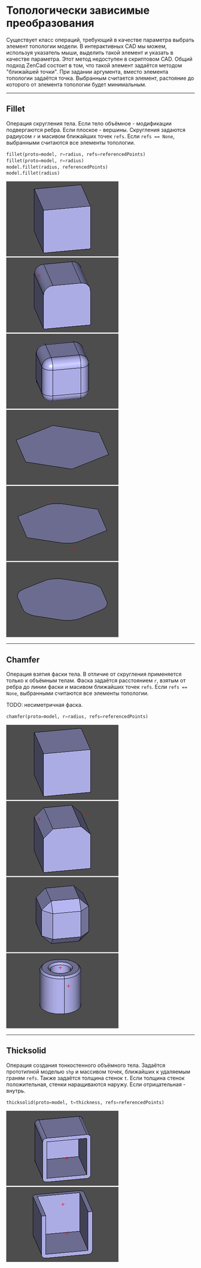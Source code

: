 # Топологически зависимые преобразования

Существует класс операций, требующий в качестве параметра выбрать элемент топологии модели. В интерактивных CAD мы можем, используя указатель мыши, выделить такой элемент и указать в качестве параметра. Этот метод недоступен в скриптовом CAD. Общий подход ZenCad состоит в том, что такой элемент задаётся методом "ближайшей точки". При задании аргумента, вместо элемента топологии задаётся точка. Выбранным считается элемент, растояние до которого от элемента топологии будет минимальным. 

---
## Fillet
Операция скругления тела. 
Если тело объёмное - модификации подвергаются ребра. Если плоское - вершины.
Скругления задаются радиусом `r` и масивом ближайших точек `refs`. Если `refs == None`, выбранными считаются все элементы топологии. 

```python
fillet(proto=model, r=radius, refs=referencedPoints)
fillet(proto=model, r=radius)
model.fillet(radius, referencedPoints)
model.fillet(radius)
```
![](../images/generic/fillet0.png)
![](../images/generic/fillet1.png)  
![](../images/generic/fillet2.png)
![](../images/generic/fillet3.png)  
![](../images/generic/fillet4.png)
![](../images/generic/fillet5.png)  

---
## Chamfer
Операция взятия фаски тела. В отличие от скругления применяется только к объёмным телам.
Фаска задаётся расстоянием `r`, взятым от ребра до линии фаски и масивом ближайших точек `refs`. Если `refs == None`, выбранными считаются все элементы топологии. 

TODO: несиметричная фаска. 

```python
chamfer(proto=model, r=radius, refs=referencedPoints)
```
![](../images/generic/chamfer0.png)
![](../images/generic/chamfer1.png)  
![](../images/generic/chamfer2.png)
![](../images/generic/chamfer3.png)  

---
## Thicksolid
Операция создания тонкостенного объёмного тела.
Задаётся прототипной моделью `shp` и массивом точек, ближайших к удаляемым граням `refs`.
Также задаётся толщина стенок `t`. Если толщина стенок положительная, стенки наращиваются наружу. Если отрицательная - внутрь.

```python
thicksolid(proto=model, t=thickness, refs=referencedPoints)
```

![](../images/generic/thicksolid0.png)
![](../images/generic/thicksolid1.png)  